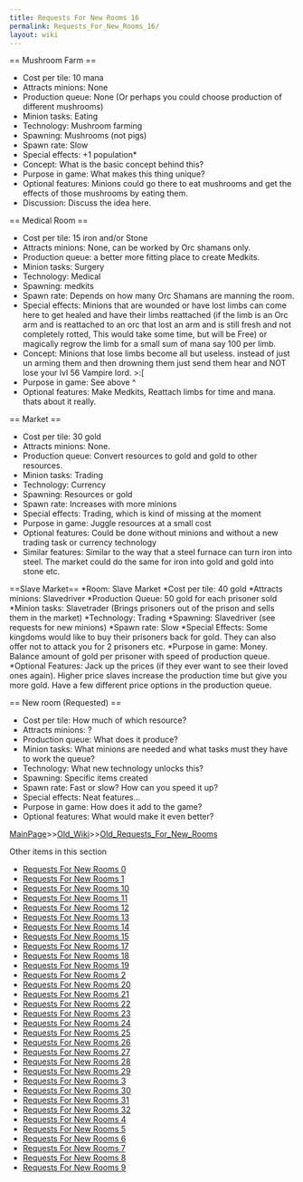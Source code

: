 ```yaml
---
title: Requests For New Rooms 16
permalink: Requests_For_New_Rooms_16/
layout: wiki
---
```

== Mushroom Farm ==

* Cost per tile: 10 mana
* Attracts minions: None
* Production queue: None (Or perhaps you could choose production of different mushrooms)
* Minion tasks: Eating
* Technology: Mushroom farming
* Spawning: Mushrooms (not pigs)
* Spawn rate: Slow
* Special effects: +1 population* 
* Concept: What is the basic concept behind this?
* Purpose in game: What makes this thing unique?
* Optional features: Minions could go there to eat mushrooms and get the effects of those mushrooms by eating them.
* Discussion: Discuss the idea here.

== Medical Room ==
* Cost per tile: 15 iron and/or Stone
* Attracts minions: None, can be worked by Orc shamans only.
* Production queue: a better more fitting place to create Medkits.
* Minion tasks: Surgery
* Technology: Medical
* Spawning: medkits
* Spawn rate: Depends on how many Orc Shamans are manning the room.
* Special effects: Minions that are wounded or have lost limbs can come here to get healed and have their limbs reattached (if the limb is an Orc arm and is reattached to an orc that lost an arm and is still fresh and not completely rotted, This would take some time, but will be Free) or magically regrow the limb for a small sum of mana say 100 per limb.
* Concept: Minions that lose limbs become all but useless. instead of just un arming them and then drowning them just send them hear and NOT lose your lvl 56 Vampire lord. &gt;:[
* Purpose in game: See above ^
* Optional features: Make Medkits, Reattach limbs for time and mana. thats about it really.


== Market ==
* Cost per tile: 30 gold
* Attracts minions: None.
* Production queue: Convert resources to gold and gold to other resources.
* Minion tasks: Trading
* Technology: Currency
* Spawning: Resources or gold
* Spawn rate: Increases with more minions
* Special effects: Trading, which is kind of missing at the moment
* Purpose in game: Juggle resources at a small cost
* Optional features: Could be done without minions and without a new trading task or currency technology
* Similar features: Similar to the way that a steel furnace can turn iron into steel. The market could do the same for iron into gold and gold into stone etc.

==Slave Market==
*Room: Slave Market
*Cost per tile: 40 gold
*Attracts minions: Slavedriver
*Production Queue: 50 gold for each prisoner sold
*Minion tasks: Slavetrader (Brings prisoners out of the prison and sells them in the market)
*Technology: Trading
*Spawning: Slavedriver (see requests for new minions)
*Spawn rate: Slow
*Special Effects: Some kingdoms would like to buy their prisoners back for gold. They can also offer not to attack you for 2 prisoners etc.
*Purpose in game: Money. Balance amount of gold per prisoner with speed of production queue.
*Optional Features: Jack up the prices (if they ever want to see their loved ones again). Higher price slaves increase the production time but give you more gold. Have a few different price options in the production queue.

== New room (Requested) ==
* Cost per tile: How much of which resource?
* Attracts minions: ?
* Production queue: What does it produce?
* Minion tasks: What minions are needed and what tasks must they have to work the queue?
* Technology: What new technology unlocks this?
* Spawning: Specific items created
* Spawn rate: Fast or slow? How can you speed it up?
* Special effects: Neat features...
* Purpose in game: How does it add to the game?
* Optional features: What would make it even better?

[MainPage](/keeperrl_wiki/ "wikilink")>>[Old_Wiki](/keeperrl_wiki/Old_Wiki "wikilink")>>[Old_Requests_For_New_Rooms](/keeperrl_wiki/Old_Requests_For_New_Rooms "wikilink")

Other items in this section
-    [Requests For New Rooms 0](/keeperrl_wiki/Requests_For_New_Rooms_0 "wikilink")
-    [Requests For New Rooms 1](/keeperrl_wiki/Requests_For_New_Rooms_1 "wikilink")
-    [Requests For New Rooms 10](/keeperrl_wiki/Requests_For_New_Rooms_10 "wikilink")
-    [Requests For New Rooms 11](/keeperrl_wiki/Requests_For_New_Rooms_11 "wikilink")
-    [Requests For New Rooms 12](/keeperrl_wiki/Requests_For_New_Rooms_12 "wikilink")
-    [Requests For New Rooms 13](/keeperrl_wiki/Requests_For_New_Rooms_13 "wikilink")
-    [Requests For New Rooms 14](/keeperrl_wiki/Requests_For_New_Rooms_14 "wikilink")
-    [Requests For New Rooms 15](/keeperrl_wiki/Requests_For_New_Rooms_15 "wikilink")
-    [Requests For New Rooms 17](/keeperrl_wiki/Requests_For_New_Rooms_17 "wikilink")
-    [Requests For New Rooms 18](/keeperrl_wiki/Requests_For_New_Rooms_18 "wikilink")
-    [Requests For New Rooms 19](/keeperrl_wiki/Requests_For_New_Rooms_19 "wikilink")
-    [Requests For New Rooms 2](/keeperrl_wiki/Requests_For_New_Rooms_2 "wikilink")
-    [Requests For New Rooms 20](/keeperrl_wiki/Requests_For_New_Rooms_20 "wikilink")
-    [Requests For New Rooms 21](/keeperrl_wiki/Requests_For_New_Rooms_21 "wikilink")
-    [Requests For New Rooms 22](/keeperrl_wiki/Requests_For_New_Rooms_22 "wikilink")
-    [Requests For New Rooms 23](/keeperrl_wiki/Requests_For_New_Rooms_23 "wikilink")
-    [Requests For New Rooms 24](/keeperrl_wiki/Requests_For_New_Rooms_24 "wikilink")
-    [Requests For New Rooms 25](/keeperrl_wiki/Requests_For_New_Rooms_25 "wikilink")
-    [Requests For New Rooms 26](/keeperrl_wiki/Requests_For_New_Rooms_26 "wikilink")
-    [Requests For New Rooms 27](/keeperrl_wiki/Requests_For_New_Rooms_27 "wikilink")
-    [Requests For New Rooms 28](/keeperrl_wiki/Requests_For_New_Rooms_28 "wikilink")
-    [Requests For New Rooms 29](/keeperrl_wiki/Requests_For_New_Rooms_29 "wikilink")
-    [Requests For New Rooms 3](/keeperrl_wiki/Requests_For_New_Rooms_3 "wikilink")
-    [Requests For New Rooms 30](/keeperrl_wiki/Requests_For_New_Rooms_30 "wikilink")
-    [Requests For New Rooms 31](/keeperrl_wiki/Requests_For_New_Rooms_31 "wikilink")
-    [Requests For New Rooms 32](/keeperrl_wiki/Requests_For_New_Rooms_32 "wikilink")
-    [Requests For New Rooms 4](/keeperrl_wiki/Requests_For_New_Rooms_4 "wikilink")
-    [Requests For New Rooms 5](/keeperrl_wiki/Requests_For_New_Rooms_5 "wikilink")
-    [Requests For New Rooms 6](/keeperrl_wiki/Requests_For_New_Rooms_6 "wikilink")
-    [Requests For New Rooms 7](/keeperrl_wiki/Requests_For_New_Rooms_7 "wikilink")
-    [Requests For New Rooms 8](/keeperrl_wiki/Requests_For_New_Rooms_8 "wikilink")
-    [Requests For New Rooms 9](/keeperrl_wiki/Requests_For_New_Rooms_9 "wikilink")
